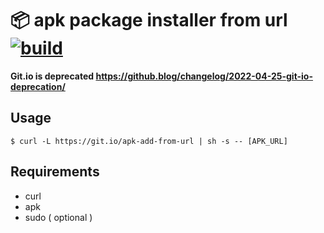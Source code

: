 # :package: apk package installer from url [![build](https://github.com/k1LoW/apk-add-from-url/actions/workflows/ci.yml/badge.svg)](https://github.com/k1LoW/apk-add-from-url/actions)

**Git.io is deprecated https://github.blog/changelog/2022-04-25-git-io-deprecation/**

## Usage

``` console
$ curl -L https://git.io/apk-add-from-url | sh -s -- [APK_URL]
```

## Requirements

- curl
- apk
- sudo ( optional )
